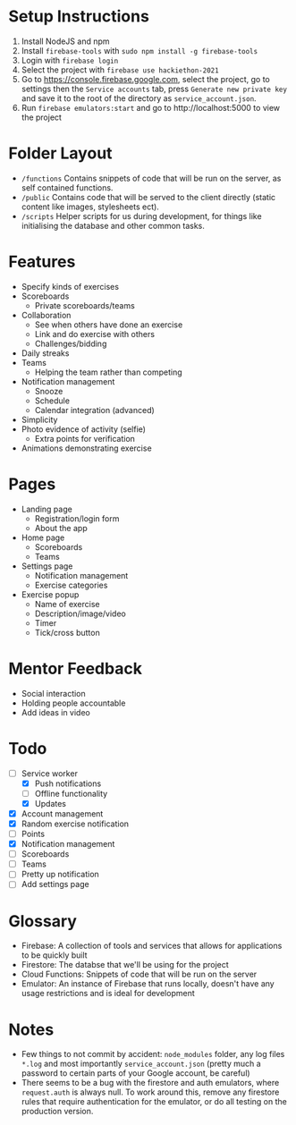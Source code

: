 # Setup Instructions
1. Install NodeJS and npm
2. Install `firebase-tools` with `sudo npm install -g firebase-tools`
3. Login with `firebase login`
4. Select the project with `firebase use hackiethon-2021`
5. Go to https://console.firebase.google.com, select the project, go to settings then the `Service accounts` tab, press `Generate new private key` and save it to the root of the directory as `service_account.json`.
6. Run `firebase emulators:start` and go to http://localhost:5000 to view the project

# Folder Layout
 - `/functions`
Contains snippets of code that will be run on the server, as self contained functions.
 - `/public`
Contains code that will be served to the client directly (static content like images, stylesheets ect).
 - `/scripts`
Helper scripts for us during development, for things like initialising the database and other common tasks.

# Features
 - Specify kinds of exercises
 - Scoreboards
    - Private scoreboards/teams
 - Collaboration
    - See when others have done an exercise
    - Link and do exercise with others
    - Challenges/bidding
 - Daily streaks
 - Teams
    - Helping the team rather than competing
 - Notification management
    - Snooze
    - Schedule
    - Calendar integration (advanced)
 - Simplicity
 - Photo evidence of activity (selfie)
    - Extra points for verification
 - Animations demonstrating exercise

# Pages
 - Landing page
    - Registration/login form
    - About the app
 - Home page
    - Scoreboards
    - Teams
 - Settings page
    - Notification management
    - Exercise categories
 - Exercise popup
    - Name of exercise
    - Description/image/video
    - Timer
    - Tick/cross button

# Mentor Feedback
 - Social interaction
 - Holding people accountable
 - Add ideas in video

# Todo
 - [ ] Service worker
   - [x] Push notifications
   - [ ] Offline functionality
   - [x] Updates
 - [x] Account management
 - [x] Random exercise notification
 - [ ] Points
 - [x] Notification management
 - [ ] Scoreboards
 - [ ] Teams
 - [ ] Pretty up notification
 - [ ] Add settings page

# Glossary
 - Firebase: A collection of tools and services that allows for applications to be quickly built
 - Firestore: The databse that we'll be using for the project
 - Cloud Functions: Snippets of code that will be run on the server
 - Emulator: An instance of Firebase that runs locally, doesn't have any usage restrictions and is ideal for development

# Notes
 - Few things to not commit by accident: `node_modules` folder, any log files `*.log` and most importantly `service_account.json` (pretty much a password to certain parts of your Google account, be careful)
 - There seems to be a bug with the firestore and auth emulators, where `request.auth` is always null. To work around this, remove any firestore rules that require authentication for the emulator, or do all testing on the production version.
